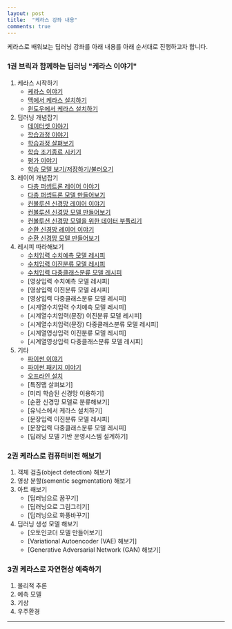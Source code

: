 ```yaml
---
layout: post
title:  "케라스 강좌 내용"
comments: true
---
```

케라스로 배워보는 딥러닝 강좌를 아래 내용를 아래 순서대로 진행하고자 합니다.

### 1권 브릭과 함께하는 딥러닝 "케라스 이야기"

1. 케라스 시작하기
    * [케라스 이야기](https://tykimos.github.io/Keras/2017/01/27/Keras_Talk/)
    * [맥에서 케라스 설치하기](https://tykimos.github.io/Keras/2017/08/07/Keras_Install_on_Mac/)
    * [윈도우에서 케라스 설치하기](https://tykimos.github.io/Keras/2017/08/07/Keras_Install_on_Windows/)    
1. 딥러닝 개념잡기
    * [데이터셋 이야기](https://tykimos.github.io/Keras/2017/03/25/Dataset_and_Fit_Talk/)
    * [학습과정 이야기](https://tykimos.github.io/Keras/2017/03/25/Fit_Talk/)
    * [학습과정 살펴보기](https://tykimos.github.io/Keras/2017/07/09/Training_Monitoring/)          
    * [학습 조기종료 시키기](https://tykimos.github.io/Keras/2017/07/09/Early_Stopping/)
    * [평가 이야기](https://tykimos.github.io/Keras/2017/05/22/Evaluation_Talk/)    
    * [학습 모델 보기/저장하기/불러오기](https://tykimos.github.io/Keras/2017/06/10/Model_Save_Load/)
1. 레이어 개념잡기
    * [다층 퍼셉트론 레이어 이야기](https://tykimos.github.io/Keras/2017/01/27/MLP_Layer_Talk/)
    * [다층 퍼셉트론 모델 만들어보기](https://tykimos.github.io/Keras/2017/02/04/MLP_Getting_Started/)
    * [컨볼루션 신경망 레이어 이야기](https://tykimos.github.io/Keras/2017/01/27/CNN_Layer_Talk/)
    * [컨볼루션 신경망 모델 만들어보기](https://tykimos.github.io/Keras/2017/03/08/CNN_Getting_Started/)
    * [컨볼루션 신경망 모델을 위한 데이터 부풀리기](https://tykimos.github.io/Keras/2017/06/10/CNN_Data_Augmentation/) 
    * [순환 신경망 레이어 이야기](https://tykimos.github.io/Keras/2017/04/09/RNN_Getting_Started/)
    * [순환 신경망 모델 만들어보기](https://tykimos.github.io/Keras/2017/04/09/RNN_Layer_Talk/)
1. 레시피 따라해보기
    * [수치입력 수치예측 모델 레시피](https://tykimos.github.io/Keras/2017/08/13/Numerical_Prediction_Model_Recipe/)
    * [수치입력 이진분류 모델 레시피](https://tykimos.github.io/Keras/2017/08/13/Numerical_Input_Binary_Classification_Model_Recipe/)  
    * [수치입력 다중클래스분류 모델 레시피](https://tykimos.github.io/Keras/2017/08/19/Numerical_Input_Multiclass_Classification_Model_Recipe/)
    * [영상입력 수치예측 모델 레시피]    
    * [영상입력 이진분류 모델 레시피]    
    * [영상입력 다중클래스분류 모델 레시피]    
    * [시계열수치입력 수치예측 모델 레시피]
    * [시계열수치입력(문장) 이진분류 모델 레시피]
    * [시계열수치입력(문장) 다중클래스분류 모델 레시피]    
    * [시계열영상입력 이진분류 모델 레시피]
    * [시계열영상입력 다중클래스분류 모델 레시피]    
1. 기타
    * [파이썬 이야기](https://tykimos.github.io/Keras/2017/02/10/Python_Talk/)
    * [파이썬 패키지 이야기](https://tykimos.github.io/Keras/2017/02/10/Python_Package_Talk/)
    * [오프라인 설치](https://tykimos.github.io/Keras/2017/03/15/Keras_Offline_Install/)        
    * [특징맵 살펴보기]
    * [미리 학습된 신경망 이용하기]
    * [순환 신경망 모델로 분류해보기]    
    * [유닉스에서 케라스 설치하기]        
    * [문장입력 이진분류 모델 레시피]
    * [문장입력 다중클래스분류 모델 레시피]    
    * [딥러닝 모델 기반 운영시스템 설계하기]

### 2권 케라스로 컴퓨터비전 해보기

1. 객체 검출(object detection) 해보기
1. 영상 분할(sementic segmentation) 해보기
1. 아트 해보기
    * [딥러닝으로 꿈꾸기]
    * [딥러닝으로 그림그리기]
    * [딥러닝으로 화풍바꾸기]
1. 딥러닝 생성 모델 해보기
    * [오토인코더 모델 만들어보기]    
    * [Variational Autoencoder (VAE) 해보기]
    * [Generative Adversarial Network (GAN) 해보기]   

### 3권 케라스로 자연현상 예측하기

1. 물리적 추론
1. 예측 모델
1. 기상
1. 우주환경

---
